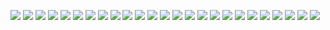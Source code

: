 ![](i/E4.png)
![](i/E5.png)
![](i/E16.png)
![](i/E17.png)
![](i/E25.png)
![](i/E6.png)
![](i/E7.png)
![](i/E8.png)
![](i/E9.png)
![](i/E10.png)
![](i/E11.png)
![](i/E12.png)
![](i/E14.png)
![](i/E18.png)
![](i/E19.png)
![](i/E20.png)
![](i/E21.png)
![](i/E22.png)
![](i/E24.png)
![](i/E13.png)
![](i/E15.png)
![](i/E23.png)
![](i/E3.png)
![](i/E1.png)
![](i/E2.png)
